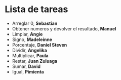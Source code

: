 # Lista de tareas

- Arreglar 0, __Sebastian__
- Obtener numeros y devolver el resultado, __Manuel__
- Limpiar, __Angie__
- Signo, __Madeleinne__
- Porcentaje, __Daniel Steven__
- Dividir, __Angelika__
- Multiplicar, __Paula__
- Restar, __Juan Zuluaga__
- Sumar, __David__
- Igual, __Pimienta__
